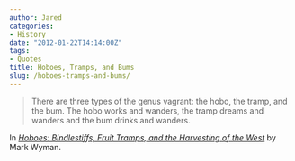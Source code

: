 ```yaml
---
author: Jared
categories:
- History
date: "2012-01-22T14:14:00Z"
tags:
- Quotes
title: Hoboes, Tramps, and Bums
slug: /hoboes-tramps-and-bums/
---
```

> There are three types of the genus vagrant: the hobo, the tramp, and the bum. The hobo works and wanders, the tramp dreams and wanders and the bum drinks and wanders.

In [*Hoboes: Bindlestiffs, Fruit Tramps, and the Harvesting of the West*](http://books.google.com/books/about/Hoboes.html?id=Yt24EKAynCIC) by Mark Wyman.